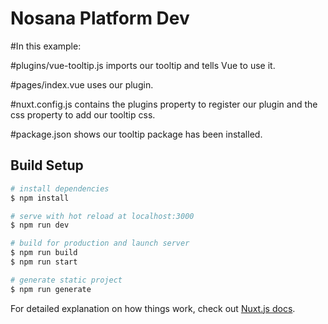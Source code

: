 # Nosana Platform Dev
#In this example:

#plugins/vue-tooltip.js imports our tooltip and tells Vue to use it.

#pages/index.vue uses our plugin.

#nuxt.config.js contains the plugins property to register our plugin and the css property to add our tooltip css.

#package.json shows our tooltip package has been installed.
## Build Setup

```bash
# install dependencies
$ npm install

# serve with hot reload at localhost:3000
$ npm run dev

# build for production and launch server
$ npm run build
$ npm run start

# generate static project
$ npm run generate
```

For detailed explanation on how things work, check out [Nuxt.js docs](https://nuxtjs.org).
